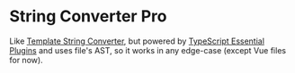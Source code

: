 # String Converter Pro

Like [Template String Converter](https://marketplace.visualstudio.com/items?itemName=meganrogge.template-string-converter), but powered by [TypeScript Essential Plugins](https://marketplace.visualstudio.com/items?itemName=zardoy.ts-essential-plugins) and uses file's AST, so it works in any edge-case (except Vue files for now).

<!-- Q: I don't want to use TypeScript Essential Plugins features
A: Install TypeScript Essential Plugins, set TODO check -->
